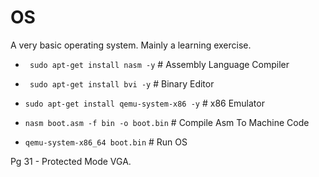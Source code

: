 # OS
A very basic operating system. Mainly a learning exercise.

* ``` sudo apt-get install nasm -y```			# Assembly Language Compiler
* ``` sudo apt-get install bvi -y``` 			# Binary Editor
* ```sudo apt-get install qemu-system-x86 -y```	# x86 Emulator

* ```nasm boot.asm -f bin -o boot.bin```		# Compile Asm To Machine Code
* ```qemu-system-x86_64 boot.bin```			# Run OS

Pg 31 - Protected Mode VGA.
